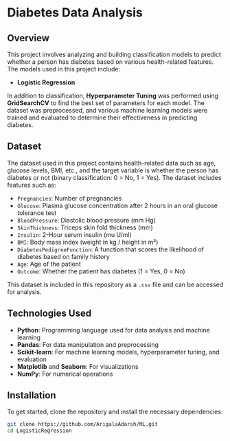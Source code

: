 # Diabetes Data Analysis

## Overview

This project involves analyzing and building classification models to predict whether a person has diabetes based on various health-related features. The models used in this project include:

- **Logistic Regression**

In addition to classification, **Hyperparameter Tuning** was performed using **GridSearchCV** to find the best set of parameters for each model. The dataset was preprocessed, and various machine learning models were trained and evaluated to determine their effectiveness in predicting diabetes.

## Dataset

The dataset used in this project contains health-related data such as age, glucose levels, BMI, etc., and the target variable is whether the person has diabetes or not (binary classification: 0 = No, 1 = Yes). The dataset includes features such as:

- `Pregnancies`: Number of pregnancies
- `Glucose`: Plasma glucose concentration after 2 hours in an oral glucose tolerance test
- `BloodPressure`: Diastolic blood pressure (mm Hg)
- `SkinThickness`: Triceps skin fold thickness (mm)
- `Insulin`: 2-Hour serum insulin (mu U/ml)
- `BMI`: Body mass index (weight in kg / height in m²)
- `DiabetesPedigreeFunction`: A function that scores the likelihood of diabetes based on family history
- `Age`: Age of the patient
- `Outcome`: Whether the patient has diabetes (1 = Yes, 0 = No)

This dataset is included in this repository as a `.csv` file and can be accessed for analysis.

## Technologies Used

- **Python**: Programming language used for data analysis and machine learning
- **Pandas**: For data manipulation and preprocessing
- **Scikit-learn**: For machine learning models, hyperparameter tuning, and evaluation
- **Matplotlib** and **Seaborn**: For visualizations
- **NumPy**: For numerical operations

## Installation

To get started, clone the repository and install the necessary dependencies:

```bash
git clone https://github.com/ArigalaAdarsh/ML.git
cd LogisticRegression
 
